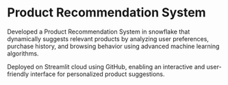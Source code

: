 # Product Recommendation System
Developed a Product Recommendation System in snowflake that dynamically suggests relevant products by analyzing user preferences, purchase history, and browsing behavior using advanced machine learning algorithms.

Deployed on Streamlit cloud using GitHub, enabling an interactive and user-friendly interface for personalized product suggestions.
